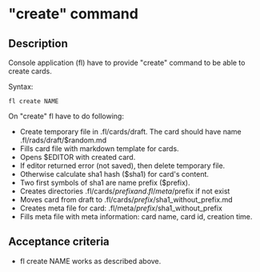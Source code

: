 # "create" command

## Description

Console application (fl) have to provide "create" command to be able to create cards.

Syntax:

    fl create NAME

On "create" fl have to do following:

  * Create temporary file in .fl/cards/draft.
    The card should have name .fl/rads/draft/$random.md
  * Fills card file with markdown template for cards.
  * Opens $EDITOR with created card.
  * If editor returned error (not saved), then delete temporary file.
  * Otherwise calculate sha1 hash ($sha1) for card's content.
  * Two first symbols of sha1 are name prefix ($prefix).
  * Creates directories .fl/cards/$prefix and .fl/meta/$prefix if not exist
  * Moves card from draft to .fl/cards/$prefix/$sha1_without_prefix.md
  * Creates meta file for card: .fl/meta/$prefix/$sha1_without_prefix
  * Fills meta file with meta information: card name, card id, creation time.

## Acceptance criteria

* fl create NAME works as described above.
